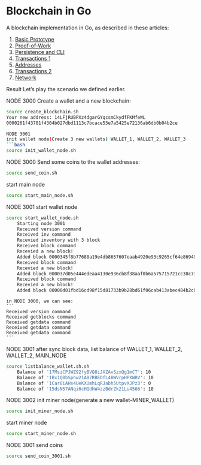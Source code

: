 # Blockchain in Go

A blockchain implementation in Go, as described in these articles:

1. [Basic Prototype](https://jeiwan.cc/posts/building-blockchain-in-go-part-1/)
2. [Proof-of-Work](https://jeiwan.cc/posts/building-blockchain-in-go-part-2/)
3. [Persistence and CLI](https://jeiwan.cc/posts/building-blockchain-in-go-part-3/)
4. [Transactions 1](https://jeiwan.cc/posts/building-blockchain-in-go-part-4/)
5. [Addresses](https://jeiwan.cc/posts/building-blockchain-in-go-part-5/)
6. [Transactions 2](https://jeiwan.cc/posts/building-blockchain-in-go-part-6/)
7. [Network](https://jeiwan.cc/posts/building-blockchain-in-go-part-7/)

Result
Let’s play the scenario we defined earlier.

NODE 3000
Create a wallet and a new blockchain:

```bash
source create_blockchain.sh
Your new address: 14LFjRUBPXz4dgarGYqcsmCkydfFKMfeWL
0000261f43701f4304b027dbd1113c7bcace53e7a5425e72136ab6db0b04b2ce

NODE 3001
init wallet node(Create 3 new wallets) WALLET_1, WALLET_2, WALLET_3
```bash
source init_wallet_node.sh
```

NODE 3000
Send some coins to the wallet addresses:
```bash
source send_coin.sh
```
start main node
```bash
source start_main_node.sh
```

NODE 3001
start wallet node
```bash
source start_wallet_node.sh
    Starting node 3001
    Received version command
    Received inv command
    Recevied inventory with 3 block
    Received block command
    Recevied a new block!
    Added block 0000345f8b77688a19e4db8657607eaab4920e93c9265cf64e869499d16e5675
    Received block command
    Recevied a new block!
    Added block 000037d05e444edeaa4130e936cb8f38aaf0b6a575715721cc38c733287be244
    Received block command
    Recevied a new block!
    Added block 00000d01fbd16cd98f15d81733b9b28bd61f06cab413abec484b2c0f13f0d1d1
```

    in NODE 3000, we can see:
    ```
    Received version command
    Received getblocks command
    Received getdata command
    Received getdata command
    Received getdata command
    ```

NODE 3001
after sync block data, list balance of WALLET_1, WALLET_2, WALLET_2, MAIN_NODE
```bash
source listbalance_wallet.sh.sh
    Balance of '17MsiCPJWZ92fyBVQ8iJXZAvSzxQg1mCT': 10
    Balance of '1Bx1Q8bSphw21AB7RBEDfL4BWVrpHPXWRV': 10
    Balance of '1Car8iAHs4UeKXUmhLqRJabh5UtpvXJPz3': 0
    Balance of '15dsN57ANqi6cHQdhW4zzBdrZk21Lu4566': 10

```

NODE 3002
init miner node(generate a new wallet-MINER_WALLET)
```bash
source init_miner_node.sh
```
start miner node
```bash
source start_miner_node.sh
```

NODE 3001
send coins
```bash
source send_coin_3001.sh
```

